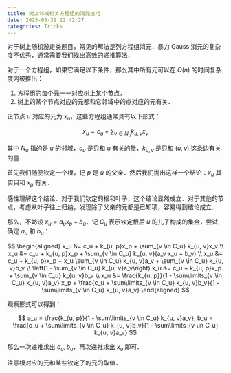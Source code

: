 ```yaml
---
title: 树上邻域相关方程组的消元技巧
date: 2023-05-31 22:42:27
categories: Tricks
---
```


对于树上随机游走类题目，常见的解法是列方程组消元．暴力 Gauss 消元的复杂度不优秀，通常需要我们找出高效的递推算法．

对于一个方程组，如果它满足以下条件，那么其中所有元可以在 $O(n)$ 的时间复杂度内被推出：

1. 方程组的每个元一一对应树上某个节点．
2. 树上的某个节点对应的元都和它邻域中的点对应的元有关．

设节点 $u$ 对应的元为 $x_u$，这些方程组通常具有以下形式：

$$
x_u = c_u + \sum_{v \in N_u} k_{u, v}x_v
$$

其中 $N_u$ 指的是 $u$ 的邻域，$c_u$ 是只和 $u$ 有关的量，$k_{u, v}$ 是只和 $(u, v)$ 这条边有关的量．

首先我们随便钦定一个根，记 $p$ 是 $u$ 的父亲．然后我们抛出这样一个结论：$x_u$ 其实只和 $x_p$ 有关．

感性理解这个结论．对于我们钦定的根和叶子，这个结论显然成立．对于其他的节点，考虑从叶子往上归纳，发现除了父亲的元都是已知项，容易得到结论成立．

那么，不妨设 $x_u = a_u x_p + b_u$．记 $C_u$ 表示钦定根后 $u$ 的儿子构成的集合，尝试确定 $a_u$ 和 $b_u$：

$$
\begin{aligned}
  x_u &= c_u + k_{u, p}x_p + \sum_{v \in C_u} k_{u, v}x_v \\
  x_u &= c_u + k_{u, p}x_p + \sum_{v \in C_u} k_{u, v}(a_v x_u + b_v) \\
  x_u &= c_u + k_{u, p}x_p + x_u \sum_{v \in C_u} k_{u, v}a_v + \sum_{v \in C_u} k_{u, v}b_v \\
  \left(1 - \sum_{v \in C_u} k_{u, v}a_v\right) x_u &= c_u + k_{u, p}x_p + \sum_{v \in C_u} k_{u, v}b_v \\
  x_u &= \frac{k_{u, p}}{1 - \sum\limits_{v \in C_u} k_{u, v}a_v} x_p + \frac{c_u + \sum\limits_{v \in C_u} k_{u, v}b_v}{1 - \sum\limits_{v \in C_u} k_{u, v}a_v}
\end{aligned}
$$

观察形式可以得到：

$$
a_u = \frac{k_{u, p}}{1 - \sum\limits_{v \in C_u} k_{u, v}a_v}, b_u = \frac{c_u + \sum\limits_{v \in C_u} k_{u, v}b_v}{1 - \sum\limits_{v \in C_u} k_{u, v}a_v}
$$

那么一次递推求出 $a_u, b_u$，再次递推求出 $x_u$ 即可．

注意根对应的元和某些钦定了的元的取值．
